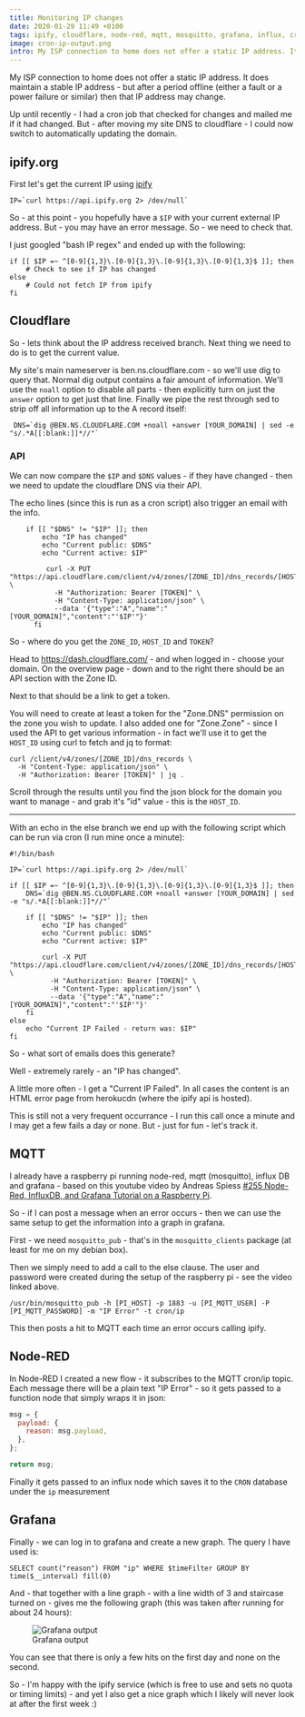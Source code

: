 ```yaml
---
title: Monitoring IP changes
date: 2020-01-29 11:49 +0100
tags: ipify, cloudflare, node-red, mqtt, mosquitto, grafana, influx, cron
image: cron-ip-output.png
intro: My ISP connection to home does not offer a static IP address. It does maintain a stable IP address - but after a period offline (either a fault or a power failure or similar) then that IP address may change. How to monitor this?
---
```


My ISP connection to home does not offer a static IP address. It does maintain a stable IP address - but after a period offline (either a fault or a power failure or similar) then that IP address may change.

Up until recently - I had a cron job that checked for changes and mailed me if it had changed. But - after moving my site DNS to cloudflare - I could now switch to automatically updating the domain.

## ipify.org

First let's get the current IP using [ipify](ipify.org)

```shell
IP=`curl https://api.ipify.org 2> /dev/null`
```

So - at this point - you hopefully have a `$IP` with your current external IP address. But - you may have an error message. So - we need to check that.

I just googled "bash IP regex" and ended up with the following:

```shell
if [[ $IP =~ ^[0-9]{1,3}\.[0-9]{1,3}\.[0-9]{1,3}\.[0-9]{1,3}$ ]]; then
    # Check to see if IP has changed
else
    # Could not fetch IP from ipify
fi
```

## Cloudflare

So - lets think about the IP address received branch. Next thing we need to do is to get the current value.

My site's main nameserver is ben.ns.cloudflare.com - so we'll use dig to query that. Normal dig output contains a fair amount of information. We'll use the `noall` option to disable all parts - then explicitly turn on just the `answer` option to get just that line. Finally we pipe the rest through sed to strip off all information up to the A record itself:

```shell
 DNS=`dig @BEN.NS.CLOUDFLARE.COM +noall +answer [YOUR_DOMAIN] | sed -e "s/.*A[[:blank:]]*//"`
```

### API

We can now compare the `$IP` and `$DNS` values - if they have changed - then we need to update the cloudflare DNS via their API.

The echo lines (since this is run as a cron script) also trigger an email with the info.

```shell
    if [[ "$DNS" != "$IP" ]]; then
        echo "IP has changed"
        echo "Current public: $DNS"
        echo "Current active: $IP"

         curl -X PUT "https://api.cloudflare.com/client/v4/zones/[ZONE_ID]/dns_records/[HOST_ID]" \
           -H "Authorization: Bearer [TOKEN]" \
           -H "Content-Type: application/json" \
           --data '{"type":"A","name":"[YOUR_DOMAIN]","content":"'$IP'"}'
      fi
```

So - where do you get the `ZONE_ID`, `HOST_ID` and `TOKEN`?

Head to https://dash.cloudflare.com/ - and when logged in - choose your domain. On the overview page - down and to the right there should be an API section with the Zone ID.

Next to that should be a link to get a token.

You will need to create at least a token for the "Zone.DNS" permission on the zone you wish to update. I also added one for "Zone.Zone" - since I used the API to get various information - in fact we'll use it to get the `HOST_ID` using curl to fetch and jq to format:

```shell
curl /client/v4/zones/[ZONE_ID]/dns_records \
  -H "Content-Type: application/json" \
  -H "Authorization: Bearer [TOKEN]" | jq .
```

Scroll through the results until you find the json block for the domain you want to manage - and grab it's "id" value - this is the `HOST_ID`.

---

With an echo in the else branch we end up with the following script which can be run via cron (I run mine once a minute):

```shell
#!/bin/bash

IP=`curl https://api.ipify.org 2> /dev/null`

if [[ $IP =~ ^[0-9]{1,3}\.[0-9]{1,3}\.[0-9]{1,3}\.[0-9]{1,3}$ ]]; then
    DNS=`dig @BEN.NS.CLOUDFLARE.COM +noall +answer [YOUR_DOMAIN] | sed -e "s/.*A[[:blank:]]*//"`

    if [[ "$DNS" != "$IP" ]]; then
        echo "IP has changed"
        echo "Current public: $DNS"
        echo "Current active: $IP"

        curl -X PUT "https://api.cloudflare.com/client/v4/zones/[ZONE_ID]/dns_records/[HOST_ID]" \
          -H "Authorization: Bearer [TOKEN]" \
          -H "Content-Type: application/json" \
          --data '{"type":"A","name":"[YOUR_DOMAIN]","content":"'$IP'"}'
    fi
else
    echo "Current IP Failed - return was: $IP"
fi
```

So - what sort of emails does this generate?

Well - extremely rarely - an "IP has changed".

A little more often - I get a "Current IP Failed". In all cases the content is an HTML error page from herokucdn (where the ipify api is hosted).

This is still not a very frequent occurrance - I run this call once a minute and I may get a few fails a day or none. But - just for fun - let's track it.

## MQTT

I already have a raspberry pi running node-red, mqtt (mosquitto), influx DB and grafana - based on this youtube video by Andreas Spiess [#255 Node-Red, InfluxDB, and Grafana Tutorial on a Raspberry Pi](https://www.youtube.com/watch?v=JdV4x925au0).

So - if I can post a message when an error occurs - then we can use the same setup to get the information into a graph in grafana.

First - we need `mosquitto_pub` - that's in the `mosquitto_clients` package (at least for me on my debian box).

Then we simply need to add a call to the else clause. The user and password were created during the setup of the raspberry pi - see the video linked above.

```shell
/usr/bin/mosquitto_pub -h [PI_HOST] -p 1883 -u [PI_MQTT_USER] -P [PI_MQTT_PASSWORD] -m "IP Error" -t cron/ip
```

This then posts a hit to MQTT each time an error occurs calling ipify.

## Node-RED

In Node-RED I created a new flow - it subscribes to the MQTT cron/ip topic. Each message there will be a plain text "IP Error" - so it gets passed to a function node that simply wraps it in json:

```javascript
msg = {
  payload: {
    reason: msg.payload,
  },
};

return msg;
```

Finally it gets passed to an influx node which saves it to the `CRON` database under the `ip` measurement

## Grafana

Finally - we can log in to grafana and create a new graph. The query I have used is:

```
SELECT count("reason") FROM "ip" WHERE $timeFilter GROUP BY time($__interval) fill(0)
```

And - that together with a line graph - with a line width of 3 and staircase turned on - gives me the following graph (this was taken after running for about 24 hours):

<figure class="figure w-100 text-center">
  <img class="figure-img img-fluid rounded" src="/images/posts/2020/01/cron-ip-output.png" title="Grafana output" alt="Grafana output"/>
  <figcaption class="figure-caption">Grafana output</figcaption>
</figure>

You can see that there is only a few hits on the first day and none on the second.

So - I'm happy with the ipify service (which is free to use and sets no quota or timing limits) - and yet I also get a nice graph which I likely will never look at after the first week :)
